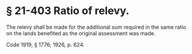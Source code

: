 # § 21-403 Ratio of relevy.

<p>The relevy shall be made for the additional sum required in the same ratio on the lands benefited as the original assessment was made.</p><p>Code 1919, § 1776; 1926, p. 624.</p>